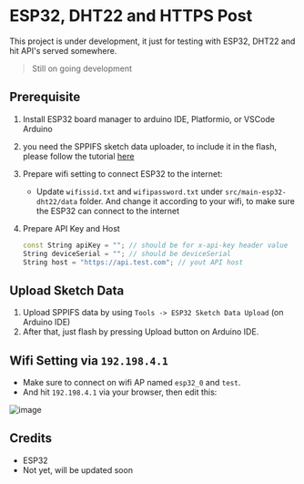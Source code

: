 # ESP32, DHT22 and HTTPS Post

This project is under development, it just for testing with ESP32, DHT22 and hit API's served somewhere.

> Still on going development

## Prerequisite
1. Install ESP32 board manager to arduino IDE, Platformio, or VSCode Arduino
2. you need the SPPIFS sketch data uploader, to include it in the flash, please follow the tutorial [here](https://randomnerdtutorials.com/install-esp32-filesystem-uploader-arduino-ide/)
3. Prepare wifi setting to connect ESP32 to the internet:
    - Update `wifissid.txt` and `wifipassword.txt` under `src/main-esp32-dht22/data` folder. And change it according to your wifi, to make sure the ESP32 can connect to the internet
4. Prepare API Key and Host

    ```c++
    const String apiKey = ""; // should be for x-api-key header value
    String deviceSerial = ""; // should be deviceSerial
    String host = "https://api.test.com"; // yout API host
    ```

## Upload Sketch Data
1. Upload SPPIFS data by using `Tools -> ESP32 Sketch Data Upload` (on Arduino IDE)
2. After that, just flash by pressing Upload button on Arduino IDE.

## Wifi Setting via `192.198.4.1` 
- Make sure to connect on wifi AP named `esp32_0` and `test`.
- And hit `192.198.4.1` via your browser, then edit this:

![image](https://user-images.githubusercontent.com/738088/151668174-d743065a-65b2-46de-a2f4-411f5fd89963.png)


## Credits
- ESP32
- Not yet, will be updated soon
